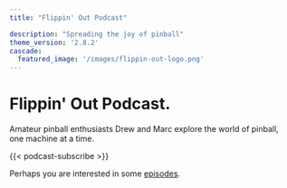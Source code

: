 ```yaml
---
title: "Flippin' Out Podcast"

description: "Spreading the joy of pinball"
theme_version: '2.8.2'
cascade:
  featured_image: '/images/flippin-out-logo.png'
---
```

# Flippin' Out Podcast.  

Amateur pinball enthusiasts Drew and Marc explore the world of pinball, one machine at a time.

{{< podcast-subscribe >}}

Perhaps you are interested in some [episodes](/episodes/).